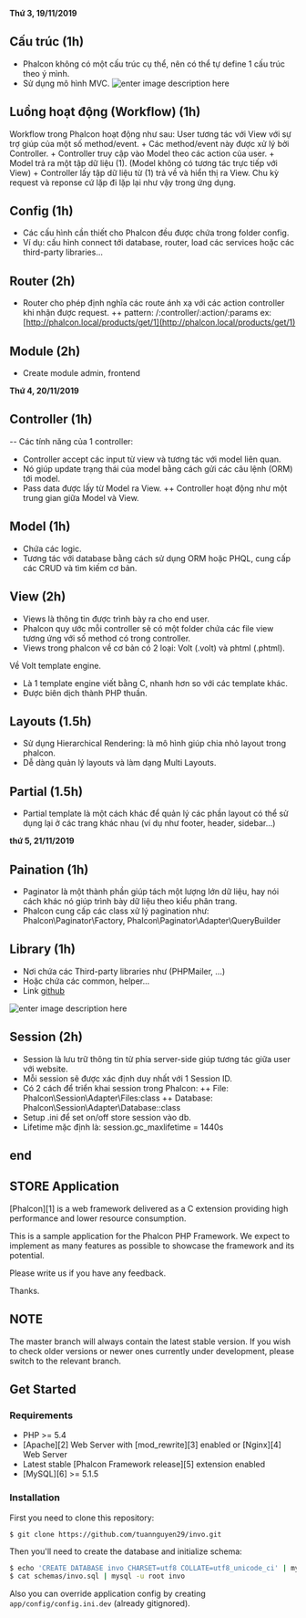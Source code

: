 **Thứ 3, 19/11/2019**
## Cấu trúc (1h)
+ Phalcon không có một cấu trúc cụ thể, nên có thể tự define 1 cấu trúc theo ý mình.
+ Sử dụng mô hình MVC.
![enter image description here](https://i.ytimg.com/vi/9QjEhh0zGjg/maxresdefault.jpg)


## Luồng hoạt động (Workflow) (1h)
Workflow trong Phalcon hoạt động như sau:
User tương tác với View với sự trợ giúp của một số method/event.
    + Các method/event này được xử lý bởi Controller.
    + Controller truy cập vào Model theo các action của user.
    + Model trả ra một tập dữ liệu (1). (Model không có tương tác trực tiếp với View)
    + Controller lấy tập dữ liệu từ (1) trả về và hiển thị ra View.
Chu kỳ request và reponse cứ lặp đi lặp lại như vậy trong ứng dụng.


## Config (1h)
+ Các cấu hình cần thiết cho Phalcon đều được chứa trong folder config.
+ Ví dụ: cấu hình connect tới database, router, load các services hoặc các third-party libraries...

## Router (2h)
+ Router cho phép định nghĩa các route ánh xạ với các action controller khi nhận được request.
++ pattern: /:controller/:action/:params
ex: [http://phalcon.local/products/get/1](http://phalcon.local/products/get/1)

## Module (2h)
+ Create module admin, frontend

**Thứ 4, 20/11/2019**

## Controller (1h)
-- Các tính năng của 1 controller:
+ Controller accept các input từ view và tương tác với model liên quan.
+ Nó giúp update trạng thái của model bằng cách gửi các câu lệnh (ORM) tới model.
+ Pass data được lấy từ Model ra View.
++ Controller hoạt động như một trung gian giữa Model và View.

## Model (1h)
+ Chứa các logic.
+ Tương tác với database bằng cách sử dụng ORM hoặc PHQL, cung cấp các CRUD và tìm kiếm cơ bản.

## View (2h)
+ Views là thông tin được trình bày ra cho end user.
+ Phalcon quy ước mỗi controller sẽ có một folder chứa các file view tương ứng với số method có trong controller.
+ Views trong phalcon về cơ bản có 2 loại: Volt (.volt) và phtml (.phtml).

Về Volt template engine.
+ Là 1 template engine viết bằng C, nhanh hơn so với các template khác.
+ Được biên dịch thành PHP thuần.

## Layouts (1.5h)
+ Sử dụng Hierarchical Rendering: là mô hình giúp chia nhỏ layout trong phalcon.
+ Dễ dàng quản lý layouts và làm dạng Multi Layouts.


## Partial (1.5h)
+ Partial template là một cách khác để quản lý các phần layout có thể sử dụng lại ở các trang khác nhau (ví dụ như footer, header, sidebar...)


**thứ 5, 21/11/2019**
## Paination (1h)
+ Paginator là một thành phần giúp tách một lượng lớn dữ liệu,
hay nói cách khác nó giúp trình bày dữ liệu theo kiểu phân trang.
+ Phalcon cung cấp các class xử lý pagination như:
    Phalcon\Paginator\Factory,
    Phalcon\Paginator\Adapter\QueryBuilder

## Library (1h)
+ Nơi chứa các Third-party libraries như (PHPMailer, ...)
+ Hoặc chứa các common, helper...
+ Link [github](https://github.com/tuannguyen29/incubator/tree/master/Library/Phalcon)

![enter image description here](https://live.staticflickr.com/65535/49098491213_77400968be_b.jpg)

## Session (2h)
+ Session là lưu trữ thông tin từ phía server-side giúp tương tác giữa user với website.
+ Mỗi session sẽ được xác định duy nhất với 1 Session ID.
+ Có 2 cách để triển khai session trong Phalcon:
    ++ File: Phalcon\Session\Adapter\Files:class
    ++ Database: Phalcon\Session\Adapter\Database::class
+ Setup .ini để set on/off store session vào db.
+ Lifetime mặc định là: session.gc_maxlifetime = 1440s

## end

## STORE Application

[Phalcon][1] is a web framework delivered as a C extension providing high
performance and lower resource consumption.

This is a sample application for the Phalcon PHP Framework. We expect to
implement as many features as possible to showcase the framework and its
potential.

Please write us if you have any feedback.

Thanks.

## NOTE

The master branch will always contain the latest stable version. If you wish
to check older versions or newer ones currently under development, please
switch to the relevant branch.

## Get Started

### Requirements

* PHP >= 5.4
* [Apache][2] Web Server with [mod_rewrite][3] enabled or [Nginx][4] Web Server
* Latest stable [Phalcon Framework release][5] extension enabled
* [MySQL][6] >= 5.1.5

### Installation

First you need to clone this repository:

```
$ git clone https://github.com/tuannguyen29/invo.git
```

Then you'll need to create the database and initialize schema:

```sh
$ echo 'CREATE DATABASE invo CHARSET=utf8 COLLATE=utf8_unicode_ci' | mysql -u root
$ cat schemas/invo.sql | mysql -u root invo
```

Also you can override application config by creating `app/config/config.ini.dev` (already gitignored).
